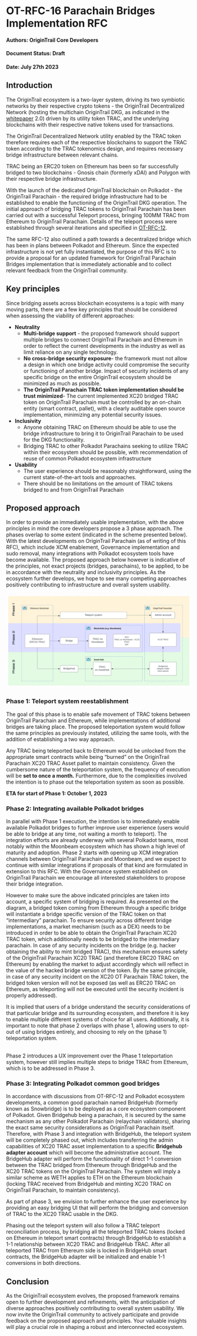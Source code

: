 
# OT-RFC-16 Parachain Bridges Implementation RFC

#### Authors: OriginTrail Core Developers
#### Document Status: Draft
####  Date: July 27th 2023

## Introduction

The OriginTrail ecosystem is a two-layer system, driving its two symbiotic networks by their respective crypto tokens - the OriginTrail Decentralized Network (hosting the multichain OriginTrail DKG, as indicated in the [whitepaper](https://origintrail.io/ecosystem/whitepaper) 2.0) driven by its utility token TRAC, and the underlying blockchains with their respective native tokens used for transactions. 

The OriginTrail Decentralized Network utility enabled by the TRAC token therefore requires each of the respective blockchains to support the TRAC token according to the TRAC tokenomics design, and requires necessary bridge infrastructure between relevant chains.

TRAC being an ERC20 token on Ethereum has been so far successfully bridged to two blockchains - Gnosis chain (formerly xDAI) and Polygon with their respective bridge infrastructure. 

With the launch of the dedicated OriginTrail blockchain on Polkadot - the OriginTrail Parachain - the required bridge infrastructure had to be established to enable the functioning of the OriginTrail DKG operation. The initial approach of bridging TRAC tokens to OriginTrail Parachain has been carried out with a successful Teleport process, bringing 100MM TRAC from Ethereum to OriginTrail Parachain. Details of the teleport process were established through several iterations and specified in [OT-RFC-12](https://github.com/OriginTrail/OT-RFC-repository/blob/main/RFCs/OT-RFC-12%20OriginTrail%20Parachain%20TRAC%20bridges%20(v2).pdf).

The same RFC-12 also outlined a path towards a decentralized bridge which has been in plans between Polkadot and Ethereum. Since the expected infrastructure is not yet fully instantiated, the purpose of this RFC is to provide a proposal for an updated framework for OriginTrail Parachain Bridges implementation that is immediately actionable and to collect relevant feedback from the OriginTrail community.


## Key principles

Since bridging assets across blockchain ecosystems is a topic with many moving parts, there are a few key principles that should be considered when assessing the viability of different approaches: 


* **Neutrality**
    * **Multi-bridge support** - the proposed framework should support multiple bridges to connect OriginTrail Parachain and Ethereum in order to reflect the current developments in the industry as well as limit reliance on any single technology.
    * **No cross-bridge security exposure**- the framework must not allow a design in which one bridge activity could compromise the security or functioning of another bridge. Impact of security incidents of any specific bridge on the entire OriginTrail ecosystem should be minimized as much as possible. 
    * **The OriginTrail Parachain TRAC token implementation should be trust minimized**- The current implemented XC20 bridged TRAC token on OriginTrail Parachain must be controlled by an on-chain entity (smart contract, pallet), with a clearly auditable open source implementation, minimizing any potential security issues. 
* **Inclusivity**
    * Anyone obtaining TRAC on Ethereum should be able to use the bridge infrastructure to bring it to OriginTrail Parachain to be used for the DKG functionality.
    * Bridging TRAC to other Polkadot Parachains seeking to utilize TRAC within their ecosystem should be possible, with recommendation of reuse of common Polkadot ecosystem infrastructure
* **Usability**
    * The user experience should be reasonably straightforward, using the current state-of-the-art tools and approaches.
    * There should be no limitations on the amount of TRAC tokens bridged to and from OriginTrail Parachain


## Proposed approach

In order to provide an immediately usable implementation, with the above principles in mind the core developers propose a 3 phase approach. The phases overlap to some extent (indicated in the scheme presented below). With the latest developments on OriginTrail Parachain (as of writing of this RFC), which include XCM enablement, Governance implementation and sudo removal, many integrations with Polkadot ecosystem tools have become available. The proposed approach below however is indicative of the principles, not exact projects (bridges, parachains), to be applied, to be in accordance with the neutrality and inclusivity principles. As the ecosystem further develops, we hope to see many competing approaches positively contributing to infrastructure and overall system usability.


![alt_text](images/phases.png "image_tooltip")


### Phase 1: Teleport system reestablishment

The goal of this phase is to enable safe movement of TRAC tokens between OriginTrail Parachain and Ethereum, while implementations of additional bridges are taking place. The proposed teleportation system would follow the same principles as previously instated, utilizing the same tools, with the addition of establishing a two way approach. 

Any TRAC being teleported back to Ethereum would be unlocked from the appropriate smart contracts while being “burned” on the OriginTrail Parachain XC20 TRAC Asset pallet to maintain consistency. Given the cumbersome nature of the teleportation system, the frequency of execution will be **set to once a month.** Furthermore, due to the complexities involved the intention is to phase out the teleportation system as soon as possible.

**ETA for start of Phase 1: October 1, 2023**


### Phase 2: Integrating available Polkadot bridges

In parallel with Phase 1 execution, the intention is to immediately enable available Polkadot bridges to further improve user experience (users would be able to bridge at any time, not waiting a month to teleport). The integration efforts are already underway with several Polkadot teams, most notably within the Moonbeam ecosystem which has shown a high level of maturity and adoption. Phase 2 starts with opening up XCM integration channels between OriginTrail Parachain and Moonbeam, and we expect to continue with similar integrations if proposals of that kind are formulated in extension to this RFC. With the Governance system established on OriginTrail Parachain we encourage all interested stakeholders to propose their bridge integration.

However to make sure the above indicated principles are taken into account, a specific system of bridging is required. As presented on the diagram, a bridged token coming from Ethereum through a specific bridge will instantiate a bridge specific version of the TRAC token on that “intermediary” parachain. To ensure security across different bridge implementations, a market mechanism (such as a DEX) needs to be introduced in order to be able to obtain the OriginTrail Parachain XC20 TRAC token, which additionally needs to be bridged to the intermediary parachain. In case of any security incidents on the bridge (e.g. hacker obtaining the ability to mint bridged TRAC), this mechanism ensures safety of the OriginTrail Parachain XC20 TRAC (and therefore ERC20 TRAC on Ethereum) by enabling the market to adjust accordingly which will reflect in the value of the hacked bridge version of the token. By the same principle, in case of any security incident on the XC20 OT Parachain TRAC token, the bridged token version will not be exposed (as well as ERC20 TRAC on Ethereum, as teleporting will not be executed until the security incident is properly addressed).

It is implied that users of a bridge understand the security considerations of that particular bridge and its surrounding ecosystem, and therefore it is key to enable multiple different systems of choice for all users. Additionally, it is important to note that phase 2 overlaps with phase 1, allowing users to opt-out of using bridges entirely, and choosing to rely on the (phase 1) teleportation system.

 \
Phase 2 introduces a UX improvement over the Phase 1 teleportation system, however still implies multiple steps to bridge TRAC from Ethereum, which is to be addressed in Phase 3.


### Phase 3: Integrating Polkadot common good bridges

In accordance with discussions from OT-RFC-12 and Polkadot ecosystem developments, a common good parachain named BridgeHub (formerly known as Snowbridge) is to be deployed as a core ecosystem component of Polkadot. Given Bridgehub being a parachain, it is secured by the same mechanism as any other Polkadot Parachain (relaychain validators), sharing the exact same security considerations as OriginTrail Parachain itself. Therefore, with Phase 3 and integration with BridgeHub, the teleport system will be completely phased out, which includes transferring the admin capabilities of XC20 TRAC asset implementation to a specific **Bridgehub adapter account** which will become the administrative account. The BridgeHub adapter will perform the functionality of direct 1-1 conversion between the TRAC bridged from Ethereum through BridgeHub and the XC20 TRAC tokens on the OriginTrail Parachain. The system will imply a similar scheme as WETH applies to ETH on the Ethereum blockchain (locking TRAC received from BridgeHub and minting XC20 TRAC on OriginTrail Parachain, to maintain consistency).

As part of phase 3, we envision to further enhance the user experience by providing an easy bridging UI that will perform the bridging and conversion of TRAC to the XC20 TRAC usable in the DKG.

Phasing out the teleport system will also follow a TRAC teleport reconciliation process, by bridging all the teleported TRAC tokens (locked on Ethereum in teleport smart contracts) through BridgeHub to establish a 1-1 relationship between XC20 TRAC and BridgeHub TRAC. After all teleported TRAC from Ethereum side is locked in BridgeHub smart contracts, the BridgeHub adapter will be initialized and enable 1-1 conversions in both directions.

## Conclusion

As the OriginTrail ecosystem evolves, the proposed framework remains open to further development and refinements, with the anticipation of diverse approaches positively contributing to overall system usability. We now invite the OriginTrail community to actively participate and provide feedback on the proposed approach and principles. Your valuable insights will play a crucial role in shaping a robust and interconnected ecosystem.
